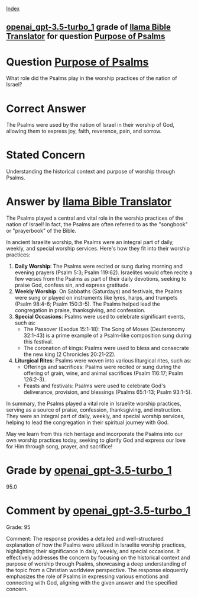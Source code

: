 
[Index](../../../../index.md)
## [openai_gpt-3.5-turbo_1](../../../grading_models/openai_gpt-3.5-turbo_1.md) grade of [llama Bible Translator](../../../answering_models/llama_Bible_Translator.md) for question [Purpose of Psalms](../../../questions/Purpose_of_Psalms.md)

# Question [Purpose of Psalms](../../../questions/Purpose_of_Psalms.md)
What role did the Psalms play in the worship practices of the nation of Israel?

# Correct Answer
The Psalms were used by the nation of Israel in their worship of God, allowing them to express joy, faith, reverence, pain, and sorrow.

# Stated Concern
Understanding the historical context and purpose of worship through Psalms.

# Answer by [llama Bible Translator](../../../answering_models/llama_Bible_Translator.md)
The Psalms played a central and vital role in the worship practices of the nation of Israel! In fact, the Psalms are often referred to as the "songbook" or "prayerbook" of the Bible.

In ancient Israelite worship, the Psalms were an integral part of daily, weekly, and special worship services. Here's how they fit into their worship practices:

1. **Daily Worship**: The Psalms were recited or sung during morning and evening prayers (Psalm 5:3; Psalm 119:62). Israelites would often recite a few verses from the Psalms as part of their daily devotions, seeking to praise God, confess sin, and express gratitude.
2. **Weekly Worship**: On Sabbaths (Saturdays) and festivals, the Psalms were sung or played on instruments like lyres, harps, and trumpets (Psalm 98:4-6; Psalm 150:3-5). The Psalms helped lead the congregation in praise, thanksgiving, and confession.
3. **Special Occasions**: Psalms were used to celebrate significant events, such as:
	* The Passover (Exodus 15:1-18): The Song of Moses (Deuteronomy 32:1-43) is a prime example of a Psalm-like composition sung during this festival.
	* The coronation of kings: Psalms were used to bless and consecrate the new king (2 Chronicles 20:21-22).
4. **Liturgical Rites**: Psalms were woven into various liturgical rites, such as:
	* Offerings and sacrifices: Psalms were recited or sung during the offering of grain, wine, and animal sacrifices (Psalm 116:17; Psalm 126:2-3).
	* Feasts and festivals: Psalms were used to celebrate God's deliverance, provision, and blessings (Psalms 65:1-13; Psalm 93:1-5).

In summary, the Psalms played a vital role in Israelite worship practices, serving as a source of praise, confession, thanksgiving, and instruction. They were an integral part of daily, weekly, and special worship services, helping to lead the congregation in their spiritual journey with God.

May we learn from this rich heritage and incorporate the Psalms into our own worship practices today, seeking to glorify God and express our love for Him through song, prayer, and sacrifice!

# Grade by [openai_gpt-3.5-turbo_1](../../../grading_models/openai_gpt-3.5-turbo_1.md)
95.0

# Comment by [openai_gpt-3.5-turbo_1](../../../grading_models/openai_gpt-3.5-turbo_1.md)
Grade: 95

Comment: The response provides a detailed and well-structured explanation of how the Psalms were utilized in Israelite worship practices, highlighting their significance in daily, weekly, and special occasions. It effectively addresses the concern by focusing on the historical context and purpose of worship through Psalms, showcasing a deep understanding of the topic from a Christian worldview perspective. The response eloquently emphasizes the role of Psalms in expressing various emotions and connecting with God, aligning with the given answer and the specified concern.
